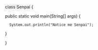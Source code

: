 



class Senpai {

   public static void main(String[] args) {
   
      System.out.println("Notice me Senpai");
   
   }
    
    
}
